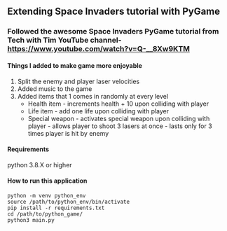 ## Extending Space Invaders tutorial with PyGame
### Followed the awesome Space Invaders PyGame tutorial from Tech with Tim YouTube channel- https://www.youtube.com/watch?v=Q-__8Xw9KTM 
#### Things I added to make game more enjoyable
1. Split the enemy and player laser velocities
2. Added music to the game
3. Added items that 1 comes in randomly at every level
    * Health item - increments health + 10 upon colliding with player
    * Life item - add one life upon colliding with player
    * Special weapon - activates special weapon upon colliding with player - allows player to shoot 3 lasers at once - lasts only for 3 times player is hit by enemy

#### Requirements
python 3.8.X or higher

#### How to run this application
```
python -m venv python_env
source /path/to/python_env/bin/activate
pip install -r requirements.txt
cd /path/to/python_game/
python3 main.py
```

